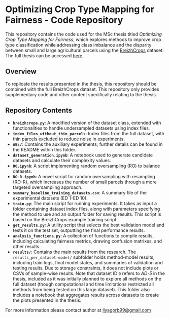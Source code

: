 # Optimizing Crop Type Mapping for Fairness - Code Repository

This repository contains the code used for the MSc thesis titled *Optimizing Crop Type Mapping for Fairness*, which explores methods to improve crop type classification while addressing class imbalance and the disparity between small and large agricultural parcels using the [BreizhCrops](https://github.com/dl4sits/BreizhCrops) dataset. The full thesis can be accessed [here](https://purl.utwente.nl/essays/104460).

## Overview

To replicate the results presented in the thesis, this repository should be combined with the full BreizhCrops dataset. This repository only provides supplementary code and other content specifically relating to the thesis.

## Repository Contents

- **`breizhcrops.py`**: A modified version of the dataset class, extended with functionalities to handle undersampled datasets using index files.
- **`index_files_without_thin_parcels`**: Index files from the full dataset, with thin parcels excluded to reduce noise in experiments.
- **`AEs/`**: Contains the auxiliary experiments; further details can be found in the README within this folder.
- **`dataset_generation.ipynb`**: A notebook used to generate candidate datasets and calculate their complexity values.
- **`RO.ipynb`**: A script implementing random oversampling (RO) to balance datasets.
- **`RO-R.ipynb`**: A novel script for random oversampling with resampling (RO-R), which increases the number of small parcels through a more targeted oversampling approach.
- **`summary_baseline_training_datasets.csv`**: A summary file of the experimental datasets (ED 1-ED 10).
- **`train.py`**: The main script for running experiments. It takes as input a folder containing dataset index files, along with parameters specifying the method to use and an output folder for saving results. This script is based on the BreizhCrops example training script.
- **`get_results.py`**: A utility script that selects the best validation model and tests it on the test set, outputting the final performance results.
- **`analysis_functions.py`**: A collection of functions to compile results, including calculating fairness metrics, drawing confusion matrixes, and other results.
- **`results/`**: Contains the main results from the research. The `results_per_dataset-model/` subfolder holds method-model results, including train logs, final model states, and summaries of validation and testing results. Due to storage constraints, it does not include plots or CSVs of sample-wise results. Note that dataset ID `0` refers to *AD-5* in the thesis, included as it was initially planned to explore all methods on the full dataset (though computational and time limitations restricted all methods from being tested on this large dataset). This folder also includes a notebook that aggregates results across datasets to create the plots presented in the thesis.

For more information please contact author at ilyagorb99@gmail.com
